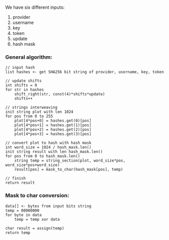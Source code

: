 We have six different inputs:
1. provider
2. username
3. key
4. token
5. update
6. hash mask

### General algorithm:
```
// input hash
list hashes <- get SHA256 bit string of provider, username, key, token

// update shifts
int shifts = 0
for str in hashes
    shift_right(str, const(4)*shifts*update)
    shifts++
    
// strings interweaving
init string plot with len 1024
for pos from 0 to 255
    plot[4*pos+0] = hashes.get(0)[pos]
    plot[4*pos+1] = hashes.get(1)[pos]
    plot[4*pos+2] = hashes.get(2)[pos]
    plot[4*pos+3] = hashes.get(3)[pos]
    
// convert plot to hash with hash mask
int word_size = 1024 / hash_mask.len()
init string result with len hash_mask.len()
for pos from 0 to hash_mask.len()
    string temp = string_section(plot, word_size*pos, word_size*pos+word_size)
    result[pos] = mask_to_char(hash_mask[pos], temp)

// finish
return result
```

### Mask to char conversion:
```
data[] <- bytes from input bits string 
temp = 00000000
for byte in data
    temp = temp xor data

char result = assign(temp)
return temp
```
